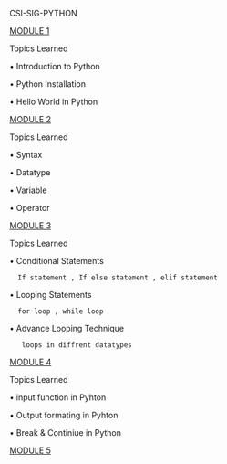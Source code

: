 CSI-SIG-PYTHON

[MODULE 1](https://github.com/deepanshu-hub/CSI_SIG_PYTHON/tree/master/Module%201)

Topics Learned

•	Introduction to Python

•	Python Installation

•	Hello World in Python

[MODULE 2]()

Topics Learned

•	Syntax

•	Datatype

•	Variable

•	Operator

[MODULE 3](https://github.com/deepanshu-hub/CSI_SIG_PYTHON/tree/master/Module%204)

Topics Learned

•	Conditional Statements
 
      If statement , If else statement , elif statement
      
•	Looping Statements

      for loop , while loop
      
•	Advance Looping Technique

       loops in diffrent datatypes

[MODULE 4](https://github.com/deepanshu-hub/CSI_SIG_PYTHON/tree/master/Module%204)

Topics Learned

•	input function in Pyhton

•	Output formating in Pyhton

•	Break & Continiue in Python

[MODULE 5]()


